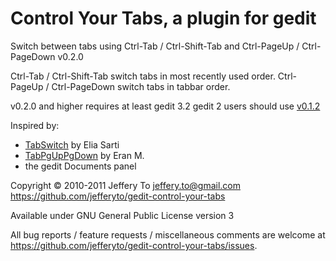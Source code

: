 # Control Your Tabs, a plugin for gedit #

Switch between tabs using Ctrl-Tab / Ctrl-Shift-Tab and Ctrl-PageUp / Ctrl-PageDown
v0.2.0

Ctrl-Tab / Ctrl-Shift-Tab switch tabs in most recently used order.
Ctrl-PageUp / Ctrl-PageDown switch tabs in tabbar order.

v0.2.0 and higher requires at least gedit 3.2
gedit 2 users should use [v0.1.2][]

Inspired by:

*   [TabSwitch][] by Elia Sarti
*   [TabPgUpPgDown][] by Eran M.
*   the gedit Documents panel

Copyright &copy; 2010-2011 Jeffery To <jeffery.to@gmail.com>
<https://github.com/jefferyto/gedit-control-your-tabs>

Available under GNU General Public License version 3

All bug reports / feature requests / miscellaneous comments are welcome at <https://github.com/jefferyto/gedit-control-your-tabs/issues>.


[v0.1.2]: https://github.com/jefferyto/gedit-control-your-tabs/zipball/v0.1.2
[TabSwitch]: http://live.gnome.org/Gedit/Plugins?action=AttachFile&do=get&target=tabswitch.tar.gz
[TabPgUpPgDown]: http://live.gnome.org/Gedit/Plugins?action=AttachFile&do=get&target=tabpgupdown.tar.gz
